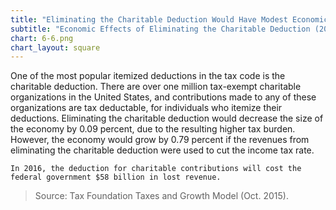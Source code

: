 ```yaml
---
title: "Eliminating the Charitable Deduction Would Have Modest Economic Effects"
subtitle: "Economic Effects of Eliminating the Charitable Deduction (2015)"
chart: 6-6.png
chart_layout: square
---
```

One of the most popular itemized deductions in the tax code is the charitable deduction. There are over one million tax-exempt charitable organizations in the United States, and contributions made to any of these organizations are tax deductable, for individuals who itemize their deductions. Eliminating the charitable deduction would decrease the size of the economy by 0.09 percent, due to the resulting higher tax burden. However, the economy would grow by 0.79 percent if the revenues from eliminating the charitable deduction were used to cut the income tax rate.

```
In 2016, the deduction for charitable contributions will cost the federal government $58 billion in lost revenue.
```

>Source: Tax Foundation Taxes and Growth Model (Oct. 2015).

